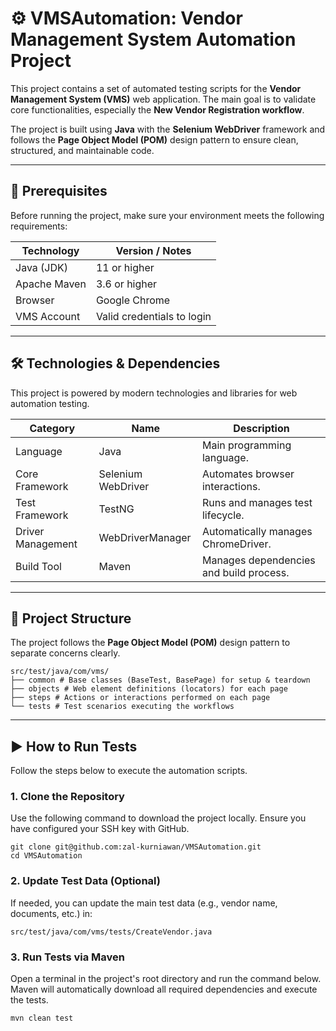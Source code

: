 # ⚙️ VMSAutomation: Vendor Management System Automation Project

This project contains a set of automated testing scripts for the **Vendor Management System (VMS)** web application. The main goal is to validate core functionalities, especially the **New Vendor Registration workflow**.

The project is built using **Java** with the **Selenium WebDriver** framework and follows the **Page Object Model (POM)** design pattern to ensure clean, structured, and maintainable code.

---

## 🚀 Prerequisites

Before running the project, make sure your environment meets the following requirements:

| Technology   | Version / Notes            |
| ------------ | -------------------------- |
| Java (JDK)   | 11 or higher               |
| Apache Maven | 3.6 or higher              |
| Browser      | Google Chrome              |
| VMS Account  | Valid credentials to login |

---

## 🛠️ Technologies & Dependencies

This project is powered by modern technologies and libraries for web automation testing.

| Category          | Name               | Description                             |
| ----------------- | ------------------ | --------------------------------------- |
| Language          | Java               | Main programming language.              |
| Core Framework    | Selenium WebDriver | Automates browser interactions.         |
| Test Framework    | TestNG             | Runs and manages test lifecycle.        |
| Driver Management | WebDriverManager   | Automatically manages ChromeDriver.     |
| Build Tool        | Maven              | Manages dependencies and build process. |

---

## 📂 Project Structure

The project follows the **Page Object Model (POM)** design pattern to separate concerns clearly.

```
src/test/java/com/vms/
├── common # Base classes (BaseTest, BasePage) for setup & teardown
├── objects # Web element definitions (locators) for each page
├── steps # Actions or interactions performed on each page
└── tests # Test scenarios executing the workflows
```

---

## ▶️ How to Run Tests

Follow the steps below to execute the automation scripts.

### 1. Clone the Repository

Use the following command to download the project locally. Ensure you have configured your SSH key with GitHub.

```
git clone git@github.com:zal-kurniawan/VMSAutomation.git
cd VMSAutomation
```

### 2. Update Test Data (Optional)

If needed, you can update the main test data (e.g., vendor name, documents, etc.) in:

`src/test/java/com/vms/tests/CreateVendor.java`

### 3. Run Tests via Maven

Open a terminal in the project's root directory and run the command below. Maven will automatically download all required dependencies and execute the tests.

```
mvn clean test
```
